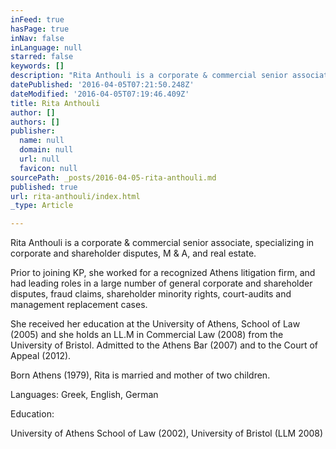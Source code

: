 ```yaml
---
inFeed: true
hasPage: true
inNav: false
inLanguage: null
starred: false
keywords: []
description: "Rita Anthouli is a corporate & commercial senior associate, specializing in corporate and shareholder disputes, M & A,\_and real estate."
datePublished: '2016-04-05T07:21:50.248Z'
dateModified: '2016-04-05T07:19:46.409Z'
title: Rita Anthouli
author: []
authors: []
publisher:
  name: null
  domain: null
  url: null
  favicon: null
sourcePath: _posts/2016-04-05-rita-anthouli.md
published: true
url: rita-anthouli/index.html
_type: Article

---
```

Rita Anthouli is a corporate & commercial senior associate, specializing in corporate and shareholder disputes, M & A, and real estate.

Prior to joining KP, she worked for a recognized Athens litigation firm, and had leading roles in a large number of general corporate and shareholder disputes, fraud claims, shareholder minority rights, court-audits and management replacement cases. 

She received her education at the University of Athens, School of Law (2005) and she holds an LL.M in Commercial Law (2008) from the University of Bristol. Admitted to the Athens Bar (2007) and to the Court of Appeal (2012).

Born Athens (1979), Rita is married and mother of two children.

Languages: Greek, English, German

Education: 

University of Athens School of Law (2002), University of Bristol (LLM 2008)